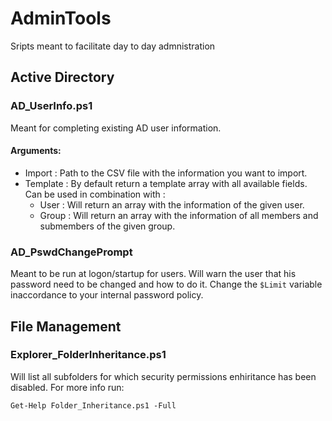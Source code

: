 # AdminTools
Sripts meant to facilitate day to day admnistration

## Active Directory

### AD_UserInfo.ps1
Meant for completing existing AD user information.

#### Arguments:
- Import : Path to the CSV file with the information you want to import.
- Template : By default return a template array with all available fields. Can be used in combination with :
    - User : Will return an array with the information of the given user.
    - Group : Will return an array with the information of all members and submembers of the given group.

### AD_PswdChangePrompt
Meant to be run at logon/startup for users. Will warn the user that his password need to be changed and how to do it.
Change the `$Limit` variable inaccordance to your internal password policy.

## File Management

### Explorer_FolderInheritance.ps1

Will list all subfolders for which security permissions enhiritance has been disabled.
For more info run:
```
Get-Help Folder_Inheritance.ps1 -Full
```